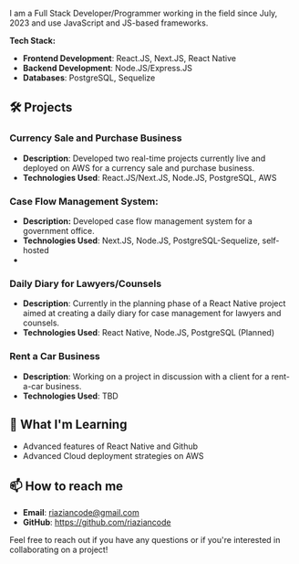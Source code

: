 I am a Full Stack Developer/Programmer working in the field since July, 2023 and use JavaScript and JS-based frameworks.

**Tech Stack:** 
- **Frontend Development**: React.JS, Next.JS, React Native
- **Backend Development**: Node.JS/Express.JS
- **Databases**: PostgreSQL, Sequelize

## 🛠️ Projects

### Currency Sale and Purchase Business
- **Description**: Developed two real-time projects currently live and deployed on AWS for a currency sale and purchase business.
- **Technologies Used**: React.JS/Next.JS, Node.JS, PostgreSQL, AWS

### Case Flow Management System:
- **Description:** Developed case flow management system for a government office.
- **Technologies Used**: Next.JS, Node.JS, PostgreSQL-Sequelize, self-hosted
- 
### Daily Diary for Lawyers/Counsels
- **Description**: Currently in the planning phase of a React Native project aimed at creating a daily diary for case management for lawyers and counsels.
- **Technologies Used**: React Native, Node.JS, PostgreSQL (Planned)

### Rent a Car Business
- **Description**: Working on a project in discussion with a client for a rent-a-car business.
- **Technologies Used**: TBD

## 🌱 What I'm Learning 
- Advanced features of React Native and Github
- Advanced Cloud deployment strategies on AWS

## 📫 How to reach me
- **Email**: riaziancode@gmail.com  
- **GitHub**: https://github.com/riaziancode

Feel free to reach out if you have any questions or if you're interested in collaborating on a project!

